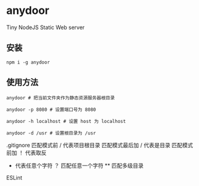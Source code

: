 # anydoor

Tiny NodeJS Static Web server

## 安装

```
npm i -g anydoor
```

## 使用方法

```
anydoor # 把当前文件夹作为静态资源服务器根目录

anydoor -p 8080 # 设置端口号为 8080

anydoor -h localhost # 设置 host 为 localhost

anydoor -d /usr # 设置根目录为 /usr
```

.gitignore
匹配模式前 / 代表项目根目录
匹配模式最后加 / 代表是目录
匹配模式前加 ！ 代表取反
* 代表任意个字符
？ 匹配任意一个字符
** 匹配多级目录

ESLint

